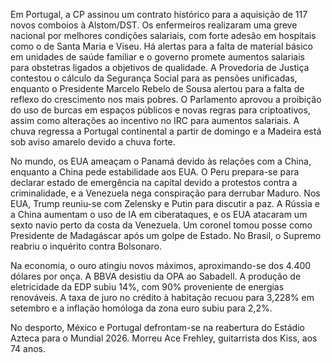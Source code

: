 Em Portugal, a CP assinou um contrato histórico para a aquisição de 117 novos comboios à Alstom/DST. Os enfermeiros realizaram uma greve nacional por melhores condições salariais, com forte adesão em hospitais como o de Santa Maria e Viseu. Há alertas para a falta de material básico em unidades de saúde familiar e o governo promete aumentos salariais para obstetras ligados a objetivos de qualidade. A Provedoria de Justiça contestou o cálculo da Segurança Social para as pensões unificadas, enquanto o Presidente Marcelo Rebelo de Sousa alertou para a falta de reflexo do crescimento nos mais pobres. O Parlamento aprovou a proibição do uso de burcas em espaços públicos e novas regras para criptoativos, assim como alterações ao incentivo no IRC para aumentos salariais. A chuva regressa a Portugal continental a partir de domingo e a Madeira está sob aviso amarelo devido a chuva forte.

No mundo, os EUA ameaçam o Panamá devido às relações com a China, enquanto a China pede estabilidade aos EUA. O Peru prepara-se para declarar estado de emergência na capital devido a protestos contra a criminalidade, e a Venezuela nega conspiração para derrubar Maduro. Nos EUA, Trump reuniu-se com Zelensky e Putin para discutir a paz. A Rússia e a China aumentam o uso de IA em ciberataques, e os EUA atacaram um sexto navio perto da costa da Venezuela. Um coronel tomou posse como Presidente de Madagáscar após um golpe de Estado. No Brasil, o Supremo reabriu o inquérito contra Bolsonaro.

Na economia, o ouro atingiu novos máximos, aproximando-se dos 4.400 dólares por onça. A BBVA desistiu da OPA ao Sabadell. A produção de eletricidade da EDP subiu 14%, com 90% proveniente de energias renováveis. A taxa de juro no crédito à habitação recuou para 3,228% em setembro e a inflação homóloga da zona euro subiu para 2,2%.

No desporto, México e Portugal defrontam-se na reabertura do Estádio Azteca para o Mundial 2026.
Morreu Ace Frehley, guitarrista dos Kiss, aos 74 anos.